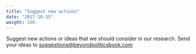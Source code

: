 ```yaml
---
title: "Suggest new actions"
date: "2017-10-15"
weight: 100
---
```


Suggest new actions or ideas that we should consider in our research.
Send your ideas to [suggestions@beyondpoliticsbook.com](mailto:suggestions@beyondpoliticsbook.com)
